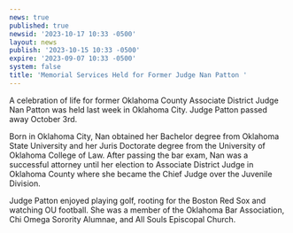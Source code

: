 ```yaml
---
news: true
published: true
newsid: '2023-10-17 10:33 -0500'
layout: news
publish: '2023-10-15 10:33 -0500'
expire: '2023-09-07 10:33 -0500'
system: false
title: 'Memorial Services Held for Former Judge Nan Patton '
---
```

A celebration of life for former Oklahoma County Associate District Judge Nan Patton was held last week in Oklahoma City.  Judge Patton passed away October 3rd.  

Born in Oklahoma City, Nan obtained her Bachelor degree from Oklahoma State University and her Juris Doctorate degree from the University of Oklahoma College of Law.  After passing the bar exam, Nan was a successful attorney until her election to Associate District Judge in Oklahoma County where she became the Chief Judge over the Juvenile Division.  

Judge Patton enjoyed playing golf, rooting for the Boston Red Sox and watching OU football.  She was a member of the Oklahoma Bar Association, Chi Omega Sorority Alumnae, and All Souls Episcopal Church.  

